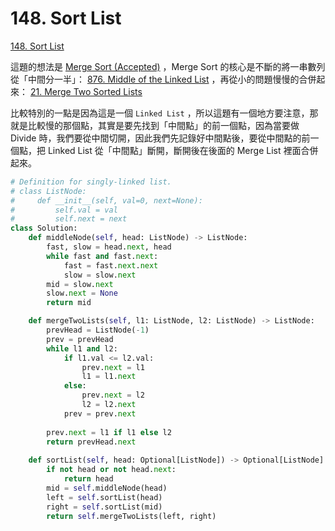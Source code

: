 # 148. Sort List

[148. Sort List](https://leetcode.com/problems/sort-list/)

這題的想法是 [Merge Sort \(Accepted\)](../../common-algorithms/sorting/merge-sort-accepted.md) ，Merge Sort 的核心是不斷的將一串數列從「中間分一半」： [876. Middle of the Linked List](middle-of-the-linked-list.md) ，再從小的問題慢慢的合併起來： [21. Merge Two Sorted Lists](merge-two-sorted-lists/) 

比較特別的一點是因為這是一個 `Linked List` ，所以這題有一個地方要注意，那就是比較慢的那個點，其實是要先找到「中間點」的前一個點，因為當要做 Divide 時，我們要從中間切開，因此我們先記錄好中間點後，要從中間點的前一個點，把 Linked List 從「中間點」斷開，斷開後在後面的 Merge List 裡面合併起來。

```python
# Definition for singly-linked list.
# class ListNode:
#     def __init__(self, val=0, next=None):
#         self.val = val
#         self.next = next
class Solution:
    def middleNode(self, head: ListNode) -> ListNode:
        fast, slow = head.next, head
        while fast and fast.next:
            fast = fast.next.next
            slow = slow.next
        mid = slow.next
        slow.next = None
        return mid

    def mergeTwoLists(self, l1: ListNode, l2: ListNode) -> ListNode:
        prevHead = ListNode(-1)
        prev = prevHead
        while l1 and l2:
            if l1.val <= l2.val:
                prev.next = l1
                l1 = l1.next
            else:
                prev.next = l2
                l2 = l2.next
            prev = prev.next
        
        prev.next = l1 if l1 else l2
        return prevHead.next
    
    def sortList(self, head: Optional[ListNode]) -> Optional[ListNode]:
        if not head or not head.next:
            return head
        mid = self.middleNode(head)
        left = self.sortList(head)
        right = self.sortList(mid)
        return self.mergeTwoLists(left, right)
```



